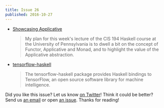 ```yaml
---
title: Issue 26
published: 2016-10-27
---
```


-   [Showcasing Applicative](http://www.joachim-breitner.de/blog/710-Showcasing_Applicative)

    > My plan for this week's lecture of the CIS 194 Haskell course at the University of Pennsylvania is to dwell a bit on the concept of Functor, Applicative and Monad, and to highlight the value of the Applicative abstraction.

-   [tensorflow-haskell](https://github.com/tensorflow/haskell)

    > The tensorflow-haskell package provides Haskell bindings to TensorFlow, an open source software library for machine intelligence.

Did you like this issue?
Let us know [on Twitter](https://twitter.com/haskellweekly)!
Think it could be better?
Send us [an email](mailto:info@haskellweekly.news) or open [an issue](https://github.com/haskellweekly/haskellweekly.github.io/issues/new).
Thanks for reading!
